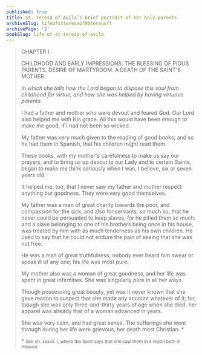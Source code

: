 ```yaml
---
published: true
title: St. Teresa of Avila’s brief portrait of her holy parents
archiveSlug: lifeofstteresaof00tereuoft
archivePage: '2'
bookSlug: life-of-st-teresa-of-avila
---
```


> CHAPTER I.
>
> CHILDHOOD AND EARLY IMPRESSIONS. THE BLESSING OF PIOUS PARENTS. DESIRE OF MARTYRDOM. A DEATH OF THE SAINT'S MOTHER.
>
> *In which she tells how the Lord began to dispose this soul from childhood for virtue, and how she was helped by having virtuous parents.*
>
> I had a father and mother who were devout and feared God. Our Lord also helped me with His grace. All this would have been enough to make me good, if I had not been so wicked.
>
> My father was very much given to the reading of good books; and so he had them in Spanish, that his children might read them.
>
> These books, with my mother's carefulness to make us say our prayers, and to bring us up devout to our Lady and to certain Saints, began to make me think seriously when I was, I believe, six or seven years old.
>
> It helped me, too, that I never saw my father and mother respect anything but goodness. They were very good themselves.
>
> My father was a man of great charity towards the poor, and compassion for the sick, and also for servants; so much so, that he never could be persuaded to keep slaves, for he pitied them so much: and a slave belonging to one of his brothers being once in his house, was treated by him with as much tenderness as his own children. He used to say that he could not endure the pain of seeing that she was not free.
>
> He was a man of great truthfulness; nobody ever heard him swear or speak ill of any one; his life was most pure.
>
> My mother also was a woman of great goodness, and her life was spent in great infirmities. She was singularly pure in all her ways.
>
> Though possessing great beauty, yet was it never known that she gave reason to suspect that she made any account whatever of it; for, though she was only three-and-thirty years of age when she died, her apparel was already that of a woman advanced in years.
>
> She was very calm, and had great sense. The sufferings she went through during her life were grievous, her death most Christian. \*
>
> \* <small>See ch. xxxvii. i, where the Saint says that she saw them in a vision both in Heaven.</small>
